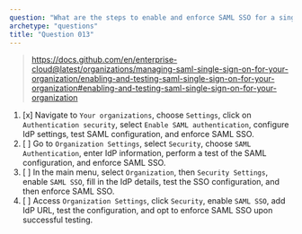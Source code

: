 ```yaml
---
question: "What are the steps to enable and enforce SAML SSO for a single organization?"
archetype: "questions"
title: "Question 013"
---
```


> https://docs.github.com/en/enterprise-cloud@latest/organizations/managing-saml-single-sign-on-for-your-organization/enabling-and-testing-saml-single-sign-on-for-your-organization#enabling-and-testing-saml-single-sign-on-for-your-organization
1. [x] Navigate to `Your organizations`, choose `Settings`, click on `Authentication security`, select `Enable SAML authentication`, configure IdP settings, test SAML configuration, and enforce SAML SSO.
1. [ ] Go to `Organization Settings`, select `Security`, choose `SAML Authentication`, enter IdP information, perform a test of the SAML configuration, and enforce SAML SSO.
1. [ ] In the main menu, select `Organization`, then `Security Settings`, enable `SAML SSO`, fill in the IdP details, test the SSO configuration, and then enforce SAML SSO.
1. [ ] Access `Organization Settings`, click `Security`, enable `SAML SSO`, add IdP URL, test the configuration, and opt to enforce SAML SSO upon successful testing.
